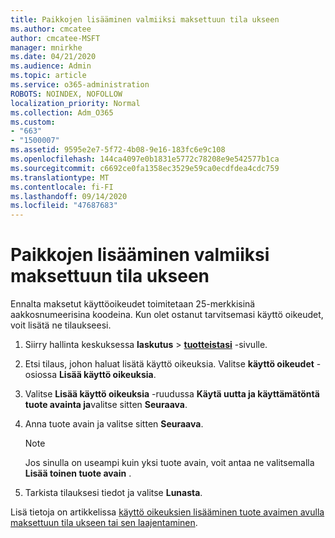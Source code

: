 ```yaml
---
title: Paikkojen lisääminen valmiiksi maksettuun tila ukseen
ms.author: cmcatee
author: cmcatee-MSFT
manager: mnirkhe
ms.date: 04/21/2020
ms.audience: Admin
ms.topic: article
ms.service: o365-administration
ROBOTS: NOINDEX, NOFOLLOW
localization_priority: Normal
ms.collection: Adm_O365
ms.custom:
- "663"
- "1500007"
ms.assetid: 9595e2e7-5f72-4b08-9e16-183fc6e9c108
ms.openlocfilehash: 144ca4097e0b1831e5772c78208e9e542577b1ca
ms.sourcegitcommit: c6692ce0fa1358ec3529e59ca0ecdfdea4cdc759
ms.translationtype: MT
ms.contentlocale: fi-FI
ms.lasthandoff: 09/14/2020
ms.locfileid: "47687683"
---
```

# <a name="add-seats-to-a-prepaid-subscription"></a>Paikkojen lisääminen valmiiksi maksettuun tila ukseen

Ennalta maksetut käyttöoikeudet toimitetaan 25-merkkisinä aakkosnumeerisina koodeina. Kun olet ostanut tarvitsemasi käyttö oikeudet, voit lisätä ne tilaukseesi. 

1. Siirry hallinta keskuksessa **laskutus**  >  **[tuotteistasi](https://go.microsoft.com/fwlink/p/?linkid=842054)** -sivulle.

2. Etsi tilaus, johon haluat lisätä käyttö oikeuksia. Valitse **käyttö oikeudet** -osiossa **Lisää käyttö oikeuksia**.

3. Valitse **Lisää käyttö oikeuksia** -ruudussa **Käytä uutta ja käyttämätöntä tuote avainta ja**valitse sitten **Seuraava**.

4. Anna tuote avain ja valitse sitten **Seuraava**.

    > [!NOTE]
    > Jos sinulla on useampi kuin yksi tuote avain, voit antaa ne valitsemalla **Lisää toinen tuote avain** .

5. Tarkista tilauksesi tiedot ja valitse **Lunasta**.

Lisä tietoja on artikkelissa [käyttö oikeuksien lisääminen tuote avaimen avulla maksettuun tila ukseen tai sen laajentaminen](https://docs.microsoft.com/microsoft-365/commerce/licenses/add-licenses-using-product-key).